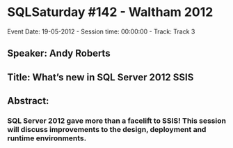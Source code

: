 # SQLSaturday #142 - Waltham 2012
Event Date: 19-05-2012 - Session time: 00:00:00 - Track: Track 3
## Speaker: Andy Roberts
## Title: What’s new in SQL Server 2012 SSIS
## Abstract:
### SQL Server 2012 gave more than a facelift to SSIS! This session will discuss improvements to the design, deployment and runtime environments. 
